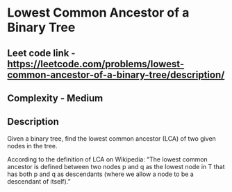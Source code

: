 # Lowest Common Ancestor of a Binary Tree

## Leet code link - https://leetcode.com/problems/lowest-common-ancestor-of-a-binary-tree/description/

## Complexity - Medium

## Description
Given a binary tree, find the lowest common ancestor (LCA) of two given nodes in the tree.

According to the definition of LCA on Wikipedia: “The lowest common ancestor is defined between two nodes p and q as the lowest node in T that has both p and q as descendants (where we allow a node to be a descendant of itself).”

